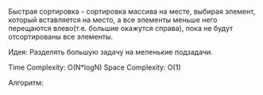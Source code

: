 Быстрая сортировка - сортировка массива на месте, выбирая элемент, который вставляется на место, а все элементы меньше него перещаются влево(т.е. большие окажутся справа), пока не будут отсортированы все элементы.

Идея: Разделять большую задачу на меленькие подзадачи.

Time Complexity: O(N\*logN)
Space Complexity: O(1)

Алгоритм:
```cpp

```